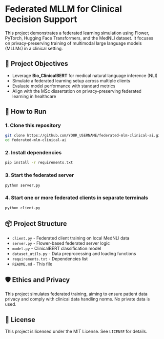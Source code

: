 # Federated MLLM for Clinical Decision Support

This project demonstrates a federated learning simulation using Flower, PyTorch, Hugging Face Transformers, and the MedNLI dataset. It focuses on privacy-preserving training of multimodal large language models (MLLMs) in a clinical setting.

## 🧠 Project Objectives

- Leverage **Bio_ClinicalBERT** for medical natural language inference (NLI)
- Simulate a federated learning setup across multiple clients
- Evaluate model performance with standard metrics
- Align with the MSc dissertation on privacy-preserving federated learning in healthcare

## 🚀 How to Run

### 1. Clone this repository

```bash
git clone https://github.com/YOUR_USERNAME/federated-mlm-clinical-ai.git
cd federated-mlm-clinical-ai
```

### 2. Install dependencies

```bash
pip install -r requirements.txt
```

### 3. Start the federated server

```bash
python server.py
```

### 4. Start one or more federated clients in separate terminals

```bash
python client.py
```

## 📦 Project Structure

- `client.py` - Federated client training on local MedNLI data
- `server.py` - Flower-based federated server logic
- `model.py` - ClinicalBERT classification model
- `dataset_utils.py` - Data preprocessing and loading functions
- `requirements.txt` - Dependencies list
- `README.md` - This file

## 🛡️ Ethics and Privacy

This project simulates federated training, aiming to ensure patient data privacy and comply with clinical data handling norms. No private data is used.

## 📜 License

This project is licensed under the MIT License. See `LICENSE` for details.

